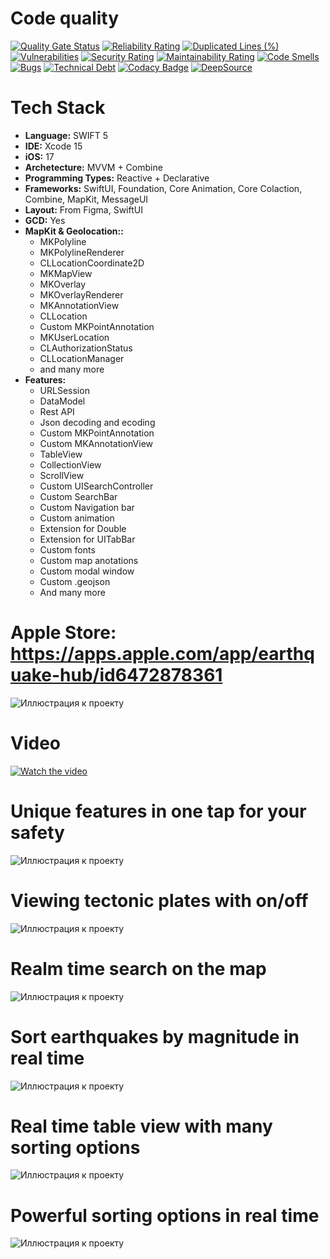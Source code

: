 # Code quality
[![Quality Gate Status](https://sonarcloud.io/api/project_badges/measure?project=Quasaryy_EarthquakeHub&metric=alert_status)](https://sonarcloud.io/summary/new_code?id=Quasaryy_EarthquakeHub)
[![Reliability Rating](https://sonarcloud.io/api/project_badges/measure?project=Quasaryy_EarthquakeHub&metric=reliability_rating)](https://sonarcloud.io/summary/new_code?id=Quasaryy_EarthquakeHub)
[![Duplicated Lines (%)](https://sonarcloud.io/api/project_badges/measure?project=Quasaryy_EarthquakeHub&metric=duplicated_lines_density)](https://sonarcloud.io/summary/new_code?id=Quasaryy_EarthquakeHub)
[![Vulnerabilities](https://sonarcloud.io/api/project_badges/measure?project=Quasaryy_EarthquakeHub&metric=vulnerabilities)](https://sonarcloud.io/summary/new_code?id=Quasaryy_EarthquakeHub)
[![Security Rating](https://sonarcloud.io/api/project_badges/measure?project=Quasaryy_EarthquakeHub&metric=security_rating)](https://sonarcloud.io/summary/new_code?id=Quasaryy_EarthquakeHub)
[![Maintainability Rating](https://sonarcloud.io/api/project_badges/measure?project=Quasaryy_EarthquakeHub&metric=sqale_rating)](https://sonarcloud.io/summary/new_code?id=Quasaryy_EarthquakeHub)
[![Code Smells](https://sonarcloud.io/api/project_badges/measure?project=Quasaryy_EarthquakeHub&metric=code_smells)](https://sonarcloud.io/summary/new_code?id=Quasaryy_EarthquakeHub)
[![Bugs](https://sonarcloud.io/api/project_badges/measure?project=Quasaryy_EarthquakeHub&metric=bugs)](https://sonarcloud.io/summary/new_code?id=Quasaryy_EarthquakeHub)
[![Technical Debt](https://sonarcloud.io/api/project_badges/measure?project=Quasaryy_EarthquakeHub&metric=sqale_index)](https://sonarcloud.io/summary/new_code?id=Quasaryy_EarthquakeHub)
[![Codacy Badge](https://app.codacy.com/project/badge/Grade/a38b9bdf4b084c31b3a03e7bf68f6c42)](https://app.codacy.com/gh/Quasaryy/EarthquakeHub/dashboard?utm_source=gh&utm_medium=referral&utm_content=&utm_campaign=Badge_grade)
[![DeepSource](https://app.deepsource.com/gh/Quasaryy/EarthquakeHub.svg/?label=active+issues&show_trend=false&token=qFpqVr-nFIUG0cMXlLBjBsNC)](https://app.deepsource.com/gh/Quasaryy/EarthquakeHub/)

# Tech Stack
- **Language:** SWIFT 5
- **IDE:** Xcode 15
- **iOS:** 17
- **Archetecture:** MVVM + Combine
- **Programming Types:** Reactive + Declarative
- **Frameworks:**  SwiftUI, Foundation, Core Animation, Core Colaction, Combine, MapKit, MessageUI
- **Layout:** From Figma, SwiftUI
- **GCD:** Yes
- **MapKit & Geolocation::**
    - MKPolyline
    - MKPolylineRenderer
    - CLLocationCoordinate2D
    - MKMapView
    - MKOverlay
    - MKOverlayRenderer
    - MKAnnotationView
    - CLLocation
    - Custom MKPointAnnotation
    - MKUserLocation
    - CLAuthorizationStatus
    - CLLocationManager
    - and many more
- **Features:** 
  - URLSession
  - DataModel
  - Rest API
  - Json decoding and ecoding
  - Custom MKPointAnnotation
  - Custom MKAnnotationView
  - TableView
  - CollectionView
  - ScrollView
  - Custom UISearchController
  - Custom SearchBar
  - Custom Navigation bar
  - Custom animation
  - Extension for Double
  - Extension for UITabBar
  - Custom fonts
  - Custom map anotations
  - Custom modal window
  - Custom .geojson
  - And many more

# Apple Store: https://apps.apple.com/app/earthquake-hub/id6472878361
![Иллюстрация к проекту](https://github.com/Quasaryy/EarthquakeHub/blob/main/appStore.png)

# Video
[![Watch the video](https://img.youtube.com/vi/cTDfnKFlvP4/maxresdefault.jpg)](https://youtu.be/cTDfnKFlvP4)

# Unique features in one tap for your safety
![Иллюстрация к проекту](https://github.com/Quasaryy/EarthquakeHub/blob/main/01.jpeg)

# Viewing tectonic plates with on/off
![Иллюстрация к проекту](https://github.com/Quasaryy/EarthquakeHub/blob/main/02.jpeg)

# Realm time search on the map
![Иллюстрация к проекту](https://github.com/Quasaryy/EarthquakeHub/blob/main/03.jpeg)

# Sort earthquakes by magnitude in real time
![Иллюстрация к проекту](https://github.com/Quasaryy/EarthquakeHub/blob/main/04.jpeg)

# Real time table view with many sorting options
![Иллюстрация к проекту](https://github.com/Quasaryy/EarthquakeHub/blob/main/05.jpeg)

# Powerful sorting options in real time
![Иллюстрация к проекту](https://github.com/Quasaryy/EarthquakeHub/blob/main/6.jpg)



